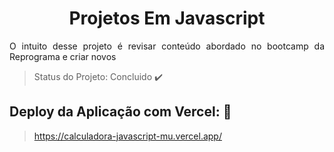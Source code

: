 <h1 align ="center"> Projetos Em Javascript</h1>

<p align="justify"> O intuito desse projeto é revisar conteúdo abordado no bootcamp da Reprograma e criar novos <p>







> Status do Projeto: Concluido :heavy_check_mark:







## Deploy da Aplicação com Vercel: :dash:



> https://calculadora-javascript-mu.vercel.app/